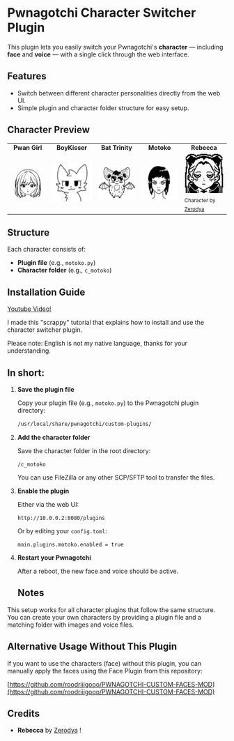# Pwnagotchi Character Switcher Plugin

This plugin lets you easily switch your Pwnagotchi's **character** — including **face** and **voice** — with a single click through the web interface.

## Features

- Switch between different character personalities directly from the web UI.
- Simple plugin and character folder structure for easy setup.

## Character Preview

<table>
  <tr>
    <td align="center"><strong>Pwan Girl</strong></td>
    <td align="center"><strong>BoyKisser</strong></td>
    <td align="center"><strong>Bat Trinity</strong></td>
    <td align="center"><strong>Motoko</strong></td>
    <td align="center"><strong>Rebecca</strong></td>
  </tr>
  <tr>
    <td><img src="Pwan%20Girl%20Plugin/c_pwangirl/AWAKE.png" alt="Pwan Girl Preview" width="120"/></td>
    <td><img src="BoyKisser%20Plugin/c_boykisser/AWAKE.png" alt="BoyKisser Preview" width="120"/></td>
    <td><img src="Bat%20Trinity%20Plugin/c_battrinity/AWAKE.png" alt="Bat Trinity Preview" width="120"/></td>
    <td><img src="Motoko%20Plugin/c_motoko/AWAKE.png" alt="Motoko Preview" width="120"/></td>
    <td>
      <img src="Rebecca%20Plugin/c_rebecca/AWAKE.png" alt="Rebecca Preview" width="90"/><br/>
      <sub>Character by <a href="https://github.com/Zerodya" target="_blank">Zerodya</a></sub>
    </td>
  </tr>
</table>

## Structure

Each character consists of:

- **Plugin file** (e.g., `motoko.py`)
- **Character folder** (e.g., `c_motoko`)

## Installation Guide


[Youtube Video!](https://youtu.be/TjxbPM8c2LU)

I made this "scrappy" tutorial that explains how to install and use the character switcher plugin.

Please note: English is not my native language, thanks for your understanding.

## In short:

1. **Save the plugin file**

   Copy your plugin file (e.g., `motoko.py`) to the Pwnagotchi plugin directory:

   ```bash
   /usr/local/share/pwnagotchi/custom-plugins/

2. **Add the character folder**

   Save the character folder in the root directory:

   ```
   /c_motoko
   ```

   You can use FileZilla or any other SCP/SFTP tool to transfer the files.

3. **Enable the plugin**

   Either via the web UI:

   ```
   http://10.0.0.2:8080/plugins
   ```

   Or by editing your `config.toml`:

   ```
   main.plugins.motoko.enabled = true
   ```

4. **Restart your Pwnagotchi**

   After a reboot, the new face and voice should be active.


   ## Notes

This setup works for all character plugins that follow the same structure. You can create your own characters by providing a plugin file and a matching folder with images and voice files.

## Alternative Usage Without This Plugin

If you want to use the characters (face) without this plugin, you can manually apply the faces using the Face Plugin from this repository:

[https://github.com/roodriiigooo/PWNAGOTCHI-CUSTOM-FACES-MOD](https://github.com/roodriiigooo/PWNAGOTCHI-CUSTOM-FACES-MOD)

## Credits

- **Rebecca** by [Zerodya](https://github.com/Zerodya) !


